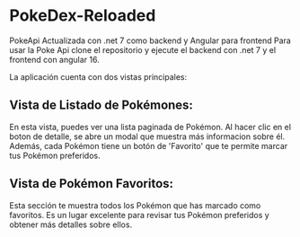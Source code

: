 # PokeDex-Reloaded
PokeApi Actualizada con .net 7 como backend y Angular para frontend
Para usar la Poke Api clone el repositorio y ejecute el backend con .net 7 y el frontend con angular 16.

La aplicación cuenta con dos vistas principales:

## Vista de Listado de Pokémones:
En esta vista, puedes ver una lista paginada de Pokémon. Al hacer clic en el boton de detalle, se abre un modal que muestra más informacion sobre él. Además, cada Pokémon tiene un botón de 'Favorito' que te permite marcar tus Pokémon preferidos.

## Vista de Pokémon Favoritos:
Esta sección te muestra todos los Pokémon que has marcado como favoritos. Es un lugar excelente para revisar tus Pokémon preferidos y obtener más detalles sobre ellos.
